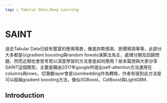 ```yaml
---
tags : Tabular Data,Deep Learning
---
```

SAINT
===
過去Tabular Data已經有豐富的應用場景，像是詐欺預測、房價預測等等，此部分大多都是以gradient boosting與random forests演算法為主，處理分類及回歸問題，然而近期也會思考若以深度學習的方法會是如何應用？故本篇想與大家分享SAINT這個模型，主要是藉由2017年google所提出self-attention方法運用在columns與rows，切潛層layer會是以embedding作為轉換，作者有提到此方法是可以超越gradient boosting方法，像似XGBoost、CatBoost與LightGBM．
## Introduction
